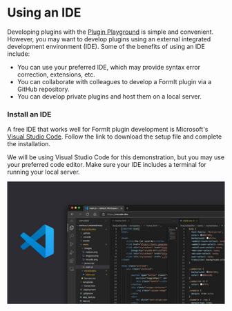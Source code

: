 # Using an IDE

Developing plugins with the [Plugin Playground](../your-first-plugin/plugin-playground.md) is simple and convenient. However, you may want to develop plugins using an external integrated development environment (IDE). Some of the benefits of using an IDE include:&#x20;

* You can use your preferred IDE, which may provide syntax error correction, extensions, etc.
* You can collaborate with colleagues to develop a FormIt plugin via a GitHub repository.
* You can develop private plugins and host them on a local server.

### Install an IDE

A free IDE that works well for FormIt plugin development is Microsoft's [Visual Studio Code](https://code.visualstudio.com/Download). Follow the link to download the setup file and complete the installation.

We will be using Visual Studio Code for this demonstration, but you may use your preferred code editor. Make sure your IDE includes a terminal for running your local server.

![Visual Studio Code](../../../.gitbook/assets/FCJ3c67VkAAJfiV.jpg)
